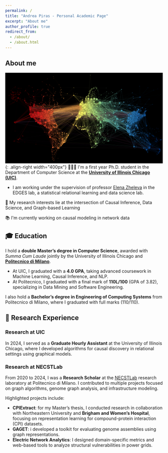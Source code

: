 ```yaml
---
permalink: /
title: "Andrea Piras - Personal Academic Page"
excerpt: "About me"
author_profile: true
redirect_from: 
  - /about/
  - /about.html
---
```


## About me

![Illustration of a network](/images/network.png){: .align-right width="400px"}
👨🏻‍💻 I'm a first year Ph.D. student in the Department of Computer Science at the [**University of Illinois Chicago (UIC)**](https://www.uic.edu/).
- I am working under the supervision of professor [Elena Zheleva](https://www.cs.uic.edu/~elena/) in the EDGES lab, a statistical relational learning and data science lab.

🔬 My research interests lie at the intersection of Causal Inference, Data Science, and Graph-based Learning

📚 I'm currently working on causal modeling in network data

## 🎓 Education
I hold a **double Master’s degree in Computer Science**, awarded with _Summa Cum Laude_ jointly by the University of Illinois Chicago and [**Politecnico di Milano**](https://www.polimi.it/). 
- At UIC, I graduated with a **4.0 GPA**, taking advanced coursework in Machine Learning, Causal Inference, and NLP.
- At Politecnico, I graduated with a final mark of **110L/100** (GPA of 3.82), specializing in Data Mining and Software Engineering.

I also hold a **Bachelor’s degree in Engineering of Computing Systems** from Politecnico di Milano, where I graduated with full marks (110/110).

## 🔬 Research Experience

### Research at UIC
In 2024, I served as a **Graduate Hourly Assistant** at the University of Illinois Chicago, where I developed algorithms for causal discovery in relational settings using graphical models.

### Research at NECSTLab
From 2020 to 2024, I was a **Research Scholar** at the [NECSTLab](https://necst.it/) research laboratory at Politecnico di Milano. I contributed to multiple projects focused on graph algorithms, genome graph analysis, and infrastructure modeling.

Highlighted projects include:
- **CPIExtract**: for my Master’s thesis, I conducted research in collaboration with Northeastern University and **Brigham and Women’s Hospital**, focusing on representation learning for compound-protein interaction (CPI) datasets.
- **GAGET**: i developed a toolkit for evaluating genome assemblies using graph representations.
- **Electric Network Analytics**: I designed domain-specific metrics and web-based tools to analyze structural vulnerabilities in power grids.


